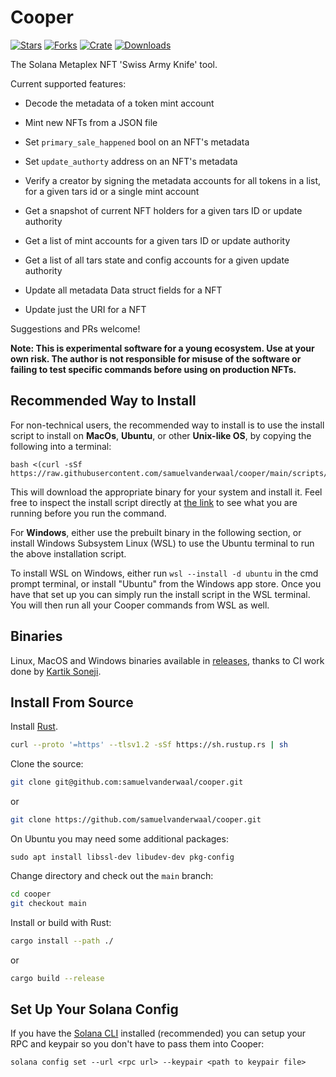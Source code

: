 # Cooper

[![Stars](https://img.shields.io/github/stars/samuelvanderwaal/cooper?style=social)](https://github.com/samuelvanderwaal/cooper)
[![Forks](https://img.shields.io/github/forks/samuelvanderwaal/cooper?style=social)](https://github.com/samuelvanderwaal/cooper)
[![Crate](https://img.shields.io/crates/v/cooper)](https://crates.io/crates/cooper)
[![Downloads](https://img.shields.io/crates/d/cooper)](https://crates.io/crates/cooper)

The Solana Metaplex NFT 'Swiss Army Knife' tool.

Current supported features:

-   Decode the metadata of a token mint account

-   Mint new NFTs from a JSON file

-   Set `primary_sale_happened` bool on an NFT's metadata

-   Set `update_authorty` address on an NFT's metadata

-   Verify a creator by signing the metadata accounts for all tokens in a list, for a given tars id or a single mint account

-   Get a snapshot of current NFT holders for a given tars ID or update authority

-   Get a list of mint accounts for a given tars ID or update authority

-   Get a list of all tars state and config accounts for a given update authority

-   Update all metadata Data struct fields for a NFT

-   Update just the URI for a NFT

Suggestions and PRs welcome!

**Note: This is experimental software for a young ecosystem. Use at your own risk. The author is not responsible for misuse of the software or failing to test specific commands before using on production NFTs.**

## Recommended Way to Install

For non-technical users, the recommended way to install is to use the install script to install on **MacOs**, **Ubuntu**, or other **Unix-like OS**, by copying the following into a terminal:

```
bash <(curl -sSf https://raw.githubusercontent.com/samuelvanderwaal/cooper/main/scripts/install.sh)
```

This will download the appropriate binary for your system and install it. Feel free to inspect the install script directly at [the link](https://raw.githubusercontent.com/samuelvanderwaal/cooper/main/scripts/install.sh) to see what you are running before you run the command.

For **Windows**, either use the prebuilt binary in the following section, or install Windows Subsystem Linux (WSL) to use the Ubuntu terminal to run the above installation script.

To install WSL on Windows, either run `wsl --install -d ubuntu` in the cmd prompt terminal, or install "Ubuntu" from the Windows app store. Once you have that set up you can simply run the install script in the WSL terminal. You will then run all your Cooper commands from WSL as well.

## Binaries

Linux, MacOS and Windows binaries available in [releases](https://github.com/samuelvanderwaal/cooper/releases), thanks to CI work done by [Kartik Soneji](https://github.com/KartikSoneji).

## Install From Source

Install [Rust](https://www.rust-lang.org/tools/install).

```bash
curl --proto '=https' --tlsv1.2 -sSf https://sh.rustup.rs | sh
```

Clone the source:

```bash
git clone git@github.com:samuelvanderwaal/cooper.git
```

or

```bash
git clone https://github.com/samuelvanderwaal/cooper.git
```

On Ubuntu you may need some additional packages:

```
sudo apt install libssl-dev libudev-dev pkg-config
```

Change directory and check out the `main` branch:

```bash
cd cooper
git checkout main
```

Install or build with Rust:

```bash
cargo install --path ./
```

or

```bash
cargo build --release
```

## Set Up Your Solana Config

If you have the [Solana CLI](https://docs.solana.com/cli/install-solana-cli-tools) installed (recommended) you can setup your RPC and keypair so you don't have to pass them into Cooper:

```
solana config set --url <rpc url> --keypair <path to keypair file>
```


